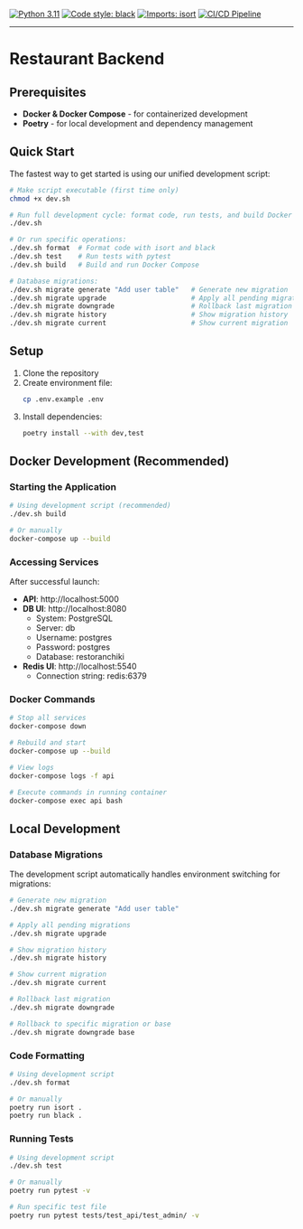 [![Python 3.11](https://img.shields.io/badge/python-3.11-blue.svg)](https://www.python.org/downloads/release/python-3110/)
[![Code style: black](https://img.shields.io/badge/code%20style-black-000000.svg)](https://github.com/psf/black)
[![Imports: isort](https://img.shields.io/badge/%20imports-isort-%231674b1?style=flat&labelColor=ef8336)](https://pycqa.github.io/isort/)
[![CI/CD Pipeline](https://github.com/musashimiyomoto/restaurant-api/actions/workflows/ci.yml/badge.svg?branch=master)](https://github.com/musashimiyomoto/restaurant-api/actions/workflows/ci.yml)

------------------------------------------------------------------------

# Restaurant Backend

## Prerequisites

- **Docker & Docker Compose** - for containerized development
- **Poetry** - for local development and dependency management

## Quick Start

The fastest way to get started is using our unified development script:

```bash
# Make script executable (first time only)
chmod +x dev.sh

# Run full development cycle: format code, run tests, and build Docker
./dev.sh

# Or run specific operations:
./dev.sh format  # Format code with isort and black
./dev.sh test    # Run tests with pytest
./dev.sh build   # Build and run Docker Compose

# Database migrations:
./dev.sh migrate generate "Add user table"   # Generate new migration
./dev.sh migrate upgrade                     # Apply all pending migrations
./dev.sh migrate downgrade                   # Rollback last migration
./dev.sh migrate history                     # Show migration history
./dev.sh migrate current                     # Show current migration
```

## Setup

1. Clone the repository
2. Create environment file:
   ```bash
   cp .env.example .env
   ```
3. Install dependencies:
   ```bash
   poetry install --with dev,test
   ```

## Docker Development (Recommended)

### Starting the Application

```bash
# Using development script (recommended)
./dev.sh build

# Or manually
docker-compose up --build
```

### Accessing Services

After successful launch:
- **API**: http://localhost:5000
- **DB UI**: http://localhost:8080
  - System: PostgreSQL
  - Server: db
  - Username: postgres
  - Password: postgres
  - Database: restoranchiki
- **Redis UI**: http://localhost:5540
  - Connection string: redis:6379

### Docker Commands

```bash
# Stop all services
docker-compose down

# Rebuild and start
docker-compose up --build

# View logs
docker-compose logs -f api

# Execute commands in running container
docker-compose exec api bash
```

## Local Development

### Database Migrations

The development script automatically handles environment switching for migrations:

```bash
# Generate new migration
./dev.sh migrate generate "Add user table"

# Apply all pending migrations
./dev.sh migrate upgrade

# Show migration history
./dev.sh migrate history

# Show current migration
./dev.sh migrate current

# Rollback last migration
./dev.sh migrate downgrade

# Rollback to specific migration or base
./dev.sh migrate downgrade base
```

### Code Formatting

```bash
# Using development script
./dev.sh format

# Or manually
poetry run isort .
poetry run black .
```

### Running Tests

```bash
# Using development script
./dev.sh test

# Or manually
poetry run pytest -v

# Run specific test file
poetry run pytest tests/test_api/test_admin/ -v
```
